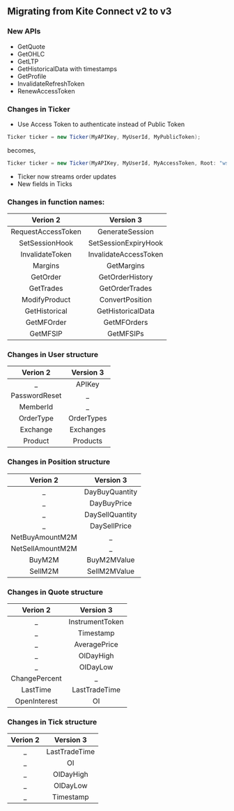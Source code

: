 ## Migrating from Kite Connect v2 to v3

### New APIs

<!-- * GetInstrumentsMargins -->
* GetQuote
* GetOHLC
* GetLTP
* GetHistoricalData with timestamps
* GetProfile
* InvalidateRefreshToken
* RenewAccessToken

### Changes in Ticker

* Use Access Token to authenticate instead of Public Token

```csharp
Ticker ticker = new Ticker(MyAPIKey, MyUserId, MyPublicToken);
```

becomes,

```csharp
Ticker ticker = new Ticker(MyAPIKey, MyUserId, MyAccessToken, Root: "wss://websocket.kite.trade/v3");
```

* Ticker now streams order updates
* New fields in Ticks

### Changes in function names:

| Verion 2 | Version 3 |
| :---: | :---: |
| RequestAccessToken | GenerateSession |
| SetSessionHook | SetSessionExpiryHook |
| InvalidateToken | InvalidateAccessToken |
| Margins | GetMargins |
| GetOrder | GetOrderHistory |
| GetTrades | GetOrderTrades |
| ModifyProduct | ConvertPosition |
| GetHistorical | GetHistoricalData |
| GetMFOrder | GetMFOrders |
| GetMFSIP | GetMFSIPs |

### Changes in User structure

| Verion 2 | Version 3 |
| :---: | :---: |
| _ | APIKey |
| PasswordReset | _ |
| MemberId | _ |
| OrderType | OrderTypes |
| Exchange | Exchanges |
| Product | Products |

<!-- **Added**

* APIKey

**Removed**

* PasswordReset
* MemberId

**Changed**

* OrderType &rarr; OrderTypes
* Exchange &rarr; Exchanges
* Product &rarr; Products -->

### Changes in Position structure

| Verion 2 | Version 3 |
| :---: | :---: |
| _ | DayBuyQuantity |
| _ | DayBuyPrice |
| _ | DaySellQuantity |
| _ | DaySellPrice |
| NetBuyAmountM2M | _ |
| NetSellAmountM2M | _ |
| BuyM2M | BuyM2MValue |
| SellM2M | SellM2MValue |

<!-- **Added**

* DayBuyQuantity
* DayBuyValue
* DayBuyPrice
* DaySellQuantity
* DaySellValue
* DaySellPrice

**Removed**

* NetBuyAmountM2M
* NetSellAmountM2M

**Changed**

* BuyM2M &rarr; BuyM2MValue
* SellM2M &rarr; SellM2MValue -->

### Changes in Quote structure

| Verion 2 | Version 3 |
| :---: | :---: |
| _ | InstrumentToken |
| _ | Timestamp |
| _ | AveragePrice |
| _ | OIDayHigh |
| _ | OIDayLow |
| ChangePercent | _ |
| LastTime | LastTradeTime |
| OpenInterest | OI |

<!-- **Added**
* InstrumentToken
* Timestamp
* AveragePrice
* OIDayHigh
* OIDayLow
    
**Removed**
* ChangePercent

**Changes**
* LastTime &rarr; LastTradeTime -->

### Changes in Tick structure

| Verion 2 | Version 3 |
| :---: | :---: |
| _ | LastTradeTime |
| _ | OI |
| _ | OIDayHigh |
| _ | OIDayLow |
| _ | Timestamp |

<!-- **Added**

* LastTradeTime
* OpenInterest
* OIDayHigh
* OIDayLow
* Timestamp -->